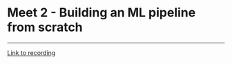 # Meet 2 - Building an ML pipeline from scratch
---

[Link to recording](https://ssneduin.sharepoint.com/:v:/r/sites/SSNCodingClub/Shared%20Documents/ML-AI/Recordings/Build%20an%20ML%20Pipeline%20From%20Scratch-20211003_160547-Meeting%20Recording.mp4?csf=1&web=1&e=ppBVEh)
